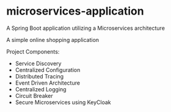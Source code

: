 # microservices-application
A Spring Boot application utilizing a Microservices architecture

A simple online shopping application

Project Components:
- Service Discovery
- Centralized Configuration
- Distributed Tracing
- Event Driven Architecture
- Centralized Logging
- Circuit Breaker
- Secure Microservices using KeyCloak
